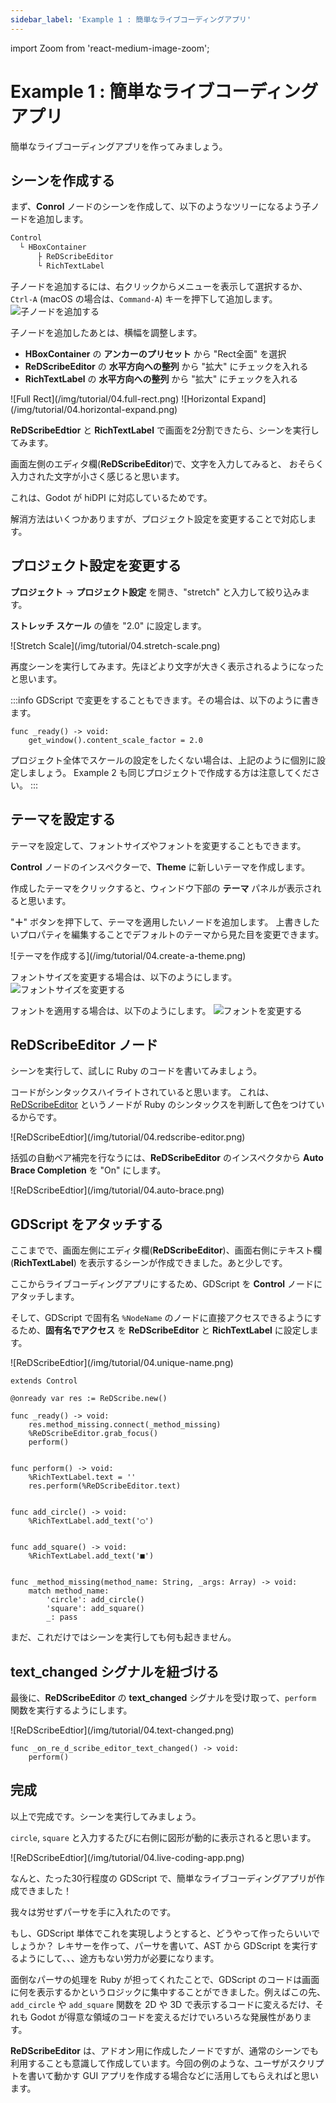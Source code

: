 ```yaml
---
sidebar_label: 'Example 1 : 簡単なライブコーディングアプリ'
---
```

import Zoom from 'react-medium-image-zoom';

# Example 1 : 簡単なライブコーディングアプリ

簡単なライブコーディングアプリを作ってみましょう。

## シーンを作成する

まず、**Conrol** ノードのシーンを作成して、以下のようなツリーになるよう子ノードを追加します。

```txt title="ノードツリー"
Control
  └ HBoxContainer
      ├ ReDScribeEditor
      └ RichTextLabel
```

子ノードを追加するには、右クリックからメニューを表示して選択するか、`Ctrl-A` (macOS の場合は、`Command-A`) キーを押下して追加します。
<Zoom>
![子ノードを追加する](/img/tutorial/04.add-child-node.png)
</Zoom>

子ノードを追加したあとは、横幅を調整します。
* **HBoxContainer** の **アンカーのプリセット** から "Rect全面" を選択
* **ReDScribeEditor** の **水平方向への整列** から "拡大" にチェックを入れる
* **RichTextLabel** の **水平方向への整列** から "拡大" にチェックを入れる

<Zoom>
![Full Rect](/img/tutorial/04.full-rect.png)
</Zoom>

<Zoom>
![Horizontal Expand](/img/tutorial/04.horizontal-expand.png)
</Zoom>

**ReDScribeEdtior** と **RichTextLabel** で画面を2分割できたら、シーンを実行してみます。

画面左側のエディタ欄(**ReDScribeEditor**)で、文字を入力してみると、
おそらく入力された文字が小さく感じると思います。

これは、Godot が hiDPI に対応しているためです。

解消方法はいくつかありますが、プロジェクト設定を変更することで対応します。


## プロジェクト設定を変更する

**プロジェクト** → **プロジェクト設定** を開き、"stretch" と入力して絞り込みます。

**ストレッチ スケール** の値を "2.0" に設定します。

<Zoom>
![Stretch Scale](/img/tutorial/04.stretch-scale.png)
</Zoom>

再度シーンを実行してみます。先ほどより文字が大きく表示されるようになったと思います。

:::info
GDScript で変更をすることもできます。その場合は、以下のように書きます。
```gdscript
func _ready() -> void:
	get_window().content_scale_factor = 2.0
```

プロジェクト全体でスケールの設定をしたくない場合は、上記のように個別に設定しましょう。
Example 2 も同じプロジェクトで作成する方は注意してください。
:::


## テーマを設定する

テーマを設定して、フォントサイズやフォントを変更することもできます。

**Control** ノードのインスペクターで、**Theme** に新しいテーマを作成します。

作成したテーマをクリックすると、ウィンドウ下部の **テーマ** パネルが表示されると思います。

"**＋**" ボタンを押下して、テーマを適用したいノードを追加します。
上書きしたいプロパティを編集することでデフォルトのテーマから見た目を変更できます。

<Zoom>
![テーマを作成する](/img/tutorial/04.create-a-theme.png)
</Zoom>

フォントサイズを変更する場合は、以下のようにします。
<Zoom>
![フォントサイズを変更する](/img/tutorial/04.change-font-size.png)
</Zoom>

フォントを適用する場合は、以下のようにします。
<Zoom>
![フォントを変更する](/img/tutorial/04.apply-font.png)
</Zoom>


## ReDScribeEditor ノード

シーンを実行して、試しに Ruby のコードを書いてみましょう。

コードがシンタックスハイライトされていると思います。
これは、[ReDScribeEditor](https://github.com/tkmfujise/ReDScribe/blob/main/demo/addons/redscribe/src/editor/editor.gd) というノードが Ruby のシンタックスを判断して色をつけているからです。

<Zoom>
![ReDScribeEdtior](/img/tutorial/04.redscribe-editor.png)
</Zoom>

括弧の自動ペア補完を行なうには、**ReDScribeEditor** のインスペクタから **Auto Brace Completion** を "On" にします。

<Zoom>
![ReDScribeEdtior](/img/tutorial/04.auto-brace.png)
</Zoom>


## GDScript をアタッチする

ここまでで、画面左側にエディタ欄(**ReDScribeEditor**)、画面右側にテキスト欄(**RichTextLabel**) を表示するシーンが作成できました。あと少しです。

ここからライブコーディングアプリにするため、GDScript を **Control** ノードにアタッチします。

そして、GDScript で固有名 `%NodeName` のノードに直接アクセスできるようにするため、**固有名でアクセス** を **ReDScribeEditor** と **RichTextLabel** に設定します。

<Zoom>
![ReDScribeEdtior](/img/tutorial/04.unique-name.png)
</Zoom>

```gdscript
extends Control

@onready var res := ReDScribe.new()

func _ready() -> void:
	res.method_missing.connect(_method_missing)
	%ReDScribeEditor.grab_focus()
	perform()


func perform() -> void:
	%RichTextLabel.text = ''
	res.perform(%ReDScribeEditor.text)


func add_circle() -> void:
	%RichTextLabel.add_text('◯')


func add_square() -> void:
	%RichTextLabel.add_text('■')


func _method_missing(method_name: String, _args: Array) -> void:
	match method_name:
		'circle': add_circle()
		'square': add_square()
		_: pass
```

まだ、これだけではシーンを実行しても何も起きません。


## text_changed シグナルを紐づける

最後に、**ReDScribeEditor** の **text_changed** シグナルを受け取って、`perform` 関数を実行するようにします。

<Zoom>
![ReDScribeEdtior](/img/tutorial/04.text-changed.png)
</Zoom>

```gdscript
func _on_re_d_scribe_editor_text_changed() -> void:
	perform()
```

## 完成

以上で完成です。シーンを実行してみましょう。

`circle`, `square` と入力するたびに右側に図形が動的に表示されると思います。

<Zoom>
![ReDScribeEdtior](/img/tutorial/04.live-coding-app.png)
</Zoom>

なんと、たった30行程度の GDScript で、簡単なライブコーディングアプリが作成できました！

我々は労せずパーサを手に入れたのです。

もし、GDScript 単体でこれを実現しようとすると、どうやって作ったらいいでしょうか？
レキサーを作って、パーサを書いて、AST から GDScript を実行するようにして、、、途方もない労力が必要になります。

面倒なパーサの処理を Ruby が担ってくれたことで、GDScript のコードは画面に何を表示するかというロジックに集中することができました。例えばこの先、`add_circle` や `add_square` 関数を 2D や 3D で表示するコードに変えるだけ、それも Godot が得意な領域のコードを変えるだけでいろいろな発展性があります。

**ReDScribeEditor** は、アドオン用に作成したノードですが、通常のシーンでも利用することも意識して作成しています。今回の例のような、ユーザがスクリプトを書いて動かす GUI アプリを作成する場合などに活用してもらえればと思います。
